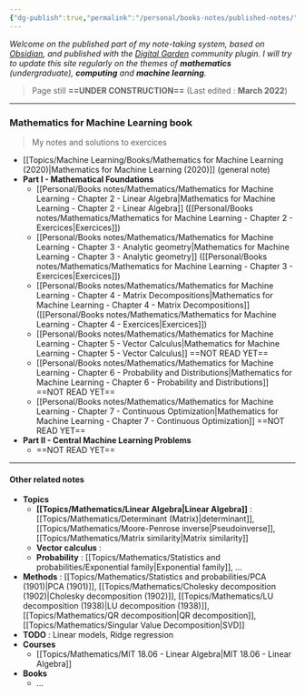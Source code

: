 ```yaml
---
{"dg-publish":true,"permalink":"/personal/books-notes/published-notes/","tags":"gardenEntry"}
---
```


*Welcome on the published part of my note-taking system, based on [Obsidian](https://obsidian.md/), and published with the [Digital Garden](https://github.com/oleeskild/Obsidian-Digital-Garden) community plugin. I will try to update this site regularly on the themes of **mathematics** (undergraduate), **computing** and **machine learning**.*

> Page still **==UNDER CONSTRUCTION==** (Last edited : **March 2022**)

---
### Mathematics for Machine Learning book
> My notes and solutions to exercices
- [[Topics/Machine Learning/Books/Mathematics for Machine Learning (2020)|Mathematics for Machine Learning (2020)]] (general note)
- **Part I - Mathematical Foundations**
	- [[Personal/Books notes/Mathematics/Mathematics for Machine Learning - Chapter 2 - Linear Algebra|Mathematics for Machine Learning - Chapter 2 - Linear Algebra]] ([[Personal/Books notes/Mathematics/Mathematics for Machine Learning - Chapter 2 - Exercices|Exercices]])
	- [[Personal/Books notes/Mathematics/Mathematics for Machine Learning - Chapter 3 - Analytic geometry|Mathematics for Machine Learning - Chapter 3 - Analytic geometry]] ([[Personal/Books notes/Mathematics/Mathematics for Machine Learning - Chapter 3 - Exercices|Exercices]])
	- [[Personal/Books notes/Mathematics/Mathematics for Machine Learning - Chapter 4 - Matrix Decompositions|Mathematics for Machine Learning - Chapter 4 - Matrix Decompositions]] ([[Personal/Books notes/Mathematics/Mathematics for Machine Learning - Chapter 4 - Exercices|Exercices]])
	- [[Personal/Books notes/Mathematics/Mathematics for Machine Learning - Chapter 5 - Vector Calculus|Mathematics for Machine Learning - Chapter 5 - Vector Calculus]] ==NOT READ YET==
	- [[Personal/Books notes/Mathematics/Mathematics for Machine Learning - Chapter 6 - Probability and Distributions|Mathematics for Machine Learning - Chapter 6 - Probability and Distributions]] ==NOT READ YET==
	- [[Personal/Books notes/Mathematics/Mathematics for Machine Learning - Chapter 7 - Continuous Optimization|Mathematics for Machine Learning - Chapter 7 - Continuous Optimization]] ==NOT READ YET==
- **Part II - Central Machine Learning Problems**
	- ==NOT READ YET==

---
#### Other related notes
- **Topics**
	- **[[Topics/Mathematics/Linear Algebra|Linear Algebra]]** : [[Topics/Mathematics/Determinant (Matrix)|determinant]], [[Topics/Mathematics/Moore-Penrose inverse|Pseudoinverse]], [[Topics/Mathematics/Matrix similarity|Matrix similarity]]
	- **Vector calculus** : 
	- **Probability** : [[Topics/Mathematics/Statistics and probabilities/Exponential family|Exponential family]], ...
- **Methods** : [[Topics/Mathematics/Statistics and probabilities/PCA (1901)|PCA (1901)]], [[Topics/Mathematics/Cholesky decomposition (1902)|Cholesky decomposition (1902)]], [[Topics/Mathematics/LU decomposition (1938)|LU decomposition (1938)]], [[Topics/Mathematics/QR decomposition|QR decomposition]], [[Topics/Mathematics/Singular Value Decomposition|SVD]]
- **TODO** : Linear models, Ridge regression
- **Courses**
	- [[Topics/Mathematics/MIT 18.06 - Linear Algebra|MIT 18.06 - Linear Algebra]]
- **Books**
	- ...




<!--
- [ ] **TODO** : Change style in "src/site/styles/custom-style.scss"
- [ ] **TODO** : Publish more *quality* related-notes
- Report bugs to "digitalgarden" plugin
	- render checkboxes as html, with saved state
	- `->` doesn't render nicely
	- why do we must make explicit url links (-> autodetect?)
	- https://github.com/oleeskild/obsidian-digital-garden & https://github.com/oleeskild/digitalgarden
-->
